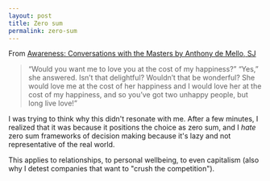 ```yaml
---
layout: post
title: Zero sum
permalink: zero-sum
---
```

From [Awareness: Conversations with the Masters by Anthony de Mello, SJ](https://www.amazon.com/dp/B005GFBP6W?ref_=k4w_ss_details_rh)
> “Would you want me to love you at the cost of my happiness?” “Yes,” she answered. Isn’t that delightful? Wouldn’t that be wonderful? She would love me at the cost of her happiness and I would love her at the cost of my happiness, and so you’ve got two unhappy people, but long live love!”

I was trying to think why this didn't resonate with me. After a few minutes, I realized that it was because it positions the choice as zero sum, and I _hate_ zero sum frameworks of decision making because it's lazy and not representative of the real world.

This applies to relationships, to personal wellbeing, to even capitalism (also why I detest companies that want to "crush the competition"). 